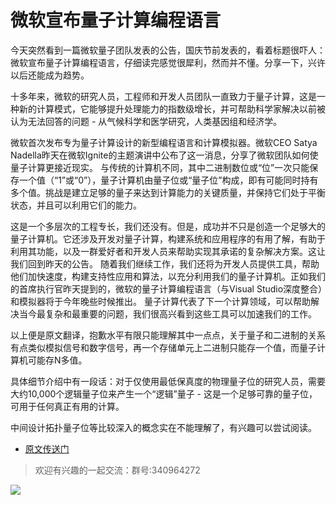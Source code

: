 # 微软宣布量子计算编程语言
今天突然看到一篇微软量子团队发表的公告，国庆节前发表的，看着标题很吓人：微软宣布量子计算编程语言，仔细读完感觉很犀利，然而并不懂。分享一下，兴许以后还能成为趋势。

十多年来，微软的研究人员，工程师和开发人员团队一直致力于量子计算，这是一种新的计算模式，它能够提升处理能力的指数级增长，并可帮助科学家解决以前被认为无法回答的问题 - 从气候科学和医学研究，人类基因组和经济学。

微软首次发布专为量子计算设计的新型编程语言和计算模拟器。微软CEO Satya Nadella昨天在微软Ignite的主题演讲中公布了这一消息，分享了微软团队如何使量子计算更接近现实。
与传统的计算机不同，其中二进制数位或“位”一次只能保存一个值（“1”或“0”），量子计算机由量子位或“量子位”构成，即有可能同时持有多个值。挑战是建立足够的量子来达到计算能力的关键质量，并保持它们处于平衡状态，并且可以利用它们的能力。

这是一个多层次的工程专长，我们还没有。但是，成功并不只是创造一个足够大的量子计算机。它还涉及开发对量子计算，构建系统和应用程序的有用了解，有助于利用其功能，以及一群爱好者和开发人员来帮助实现其承诺的复杂解决方案。这让我们回到昨天的公告。
随着我们继续工作，我们还将为开发人员提供工具，帮助他们加快速度，构建支持性应用和算法，以充分利用我们的量子计算机。正如我们的首席执行官昨天提到的，微软的量子计算编程语言（与Visual Studio深度整合）和模拟器将于今年晚些时候推出。
量子计算代表了下一个计算领域，可以帮助解决当今最复杂和最重要的问题，我们很高兴看到这些工具可以加速我们的工作。

以上便是原文翻译，抱歉水平有限只能理解其中一点点，关于量子和二进制的关系有点类似模拟信号和数字信号，再一个存储单元上二进制只能存一个值，而量子计算机可能存N多值。

具体细节介绍中有一段话：对于仅使用最低保真度的物理量子位的研究人员，需要大约10,000个逻辑量子位来产生一个“逻辑”量子 - 这是一个足够可靠的量子位，可用于任何真正有用的计算。

中间设计拓扑量子位等比较深入的概念实在不能理解了，有兴趣可以尝试阅读。

* [原文传送门](https://cloudblogs.microsoft.com/quantum/2017/09/26/microsoft-announces-quantum-computing-programming-language/)

> 欢迎有兴趣的一起交流：群号:340964272

![](/blog/pic/201712120951590031.png)

<script src="/blog/js/bubbly.js"></script>
<script src="/blog/js/article.js"></script>